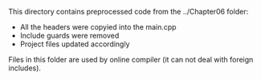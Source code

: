 This directory contains preprocessed code from the ../Chapter06 folder:
* All the headers were copyied into the main.cpp
* Include guards were removed
* Project files updated accordingly

Files in this folder are used by online compiler (it can not deal with foreign includes).
